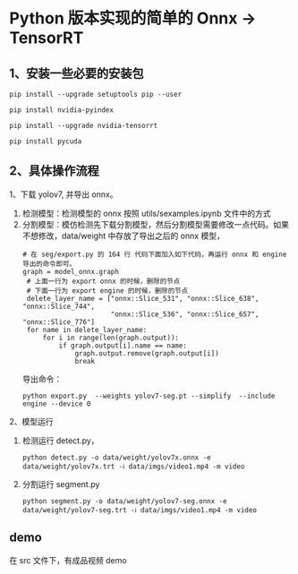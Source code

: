 # Python 版本实现的简单的 Onnx -> TensorRT

## 1、安装一些必要的安装包
```
pip install --upgrade setuptools pip --user
```
```
pip install nvidia-pyindex
```
```
pip install --upgrade nvidia-tensorrt
```
```
pip install pycuda
```

## 2、具体操作流程
1、下载 yolov7, 并导出 onnx。
1. 检测模型：检测模型的 onnx 按照 utils/sexamples.ipynb 文件中的方式
2. 分割模型：模仿检测先下载分割模型，然后分割模型需要修改一点代码。如果不想修改，data/weight 中存放了导出之后的 onnx 模型，
   ```    
   # 在 seg/export.py 的 164 行 代码下面加入如下代码，再运行 onnx 和 engine 导出的命令即可。
   graph = model_onnx.graph
    # 上面一行为 export onnx 的时候，删除的节点
    # 下面一行为 export engine 的时候，删除的节点
    delete_layer_name = ["onnx::Slice_531", "onnx::Slice_638", "onnx::Slice_744", 
                         "onnx::Slice_536", "onnx::Slice_657", "onnx::Slice_776"]
    for name in delete_layer_name:
        for i in range(len(graph.output)):
            if graph.output[i].name == name:
                graph.output.remove(graph.output[i])
                break 

   ```
   导出命令：
   ```
   python export.py  --weights yolov7-seg.pt --simplify  --include engine --device 0
   ```

2、模型运行
1. 检测运行 detect.py，
   ```
   python detect.py -o data/weight/yolov7x.onnx -e data/weight/yolov7x.trt -ℹ data/imgs/video1.mp4 -m video
   ```
2. 分割运行 segment.py 
   ```
   python segment.py -o data/weight/yolov7-seg.onnx -e data/weight/yolov7-seg.trt -ℹ data/imgs/video1.mp4 -m video
   ```

## demo
在 src 文件下，有成品视频 demo
